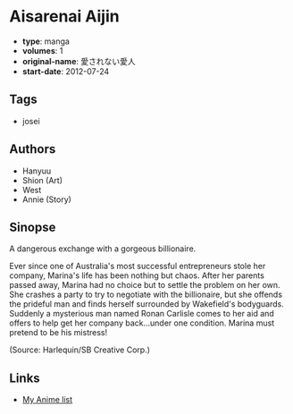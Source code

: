 # Aisarenai Aijin

-   **type**: manga
-   **volumes**: 1
-   **original-name**: 愛されない愛人
-   **start-date**: 2012-07-24

## Tags

-   josei

## Authors

-   Hanyuu
-   Shion (Art)
-   West
-   Annie (Story)

## Sinopse

A dangerous exchange with a gorgeous billionaire.

Ever since one of Australia's most successful entrepreneurs stole her company, Marina's life has been nothing but chaos. After her parents passed away, Marina had no choice but to settle the problem on her own. She crashes a party to try to negotiate with the billionaire, but she offends the prideful man and finds herself surrounded by Wakefield's bodyguards. Suddenly a mysterious man named Ronan Carlisle comes to her aid and offers to help get her company back...under one condition. Marina must pretend to be his mistress!

(Source: Harlequin/SB Creative Corp.)

## Links

-   [My Anime list](https://myanimelist.net/manga/129941/Aisarenai_Aijin)
